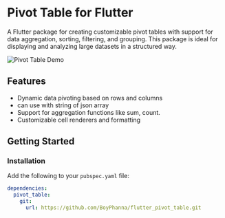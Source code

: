 # Pivot Table for Flutter

A Flutter package for creating customizable pivot tables with support for data aggregation, sorting, filtering, and grouping. This package is ideal for displaying and analyzing large datasets in a structured way.

![Pivot Table Demo](docs/pivot.gif)

## Features

- Dynamic data pivoting based on rows and columns
- can use with string of json array
- Support for aggregation functions like sum, count.
- Customizable cell renderers and formatting

## Getting Started

### Installation

Add the following to your `pubspec.yaml` file:

```yaml
dependencies:
  pivot_table:
    git:
      url: https://github.com/BoyPhanna/flutter_pivot_table.git
```

